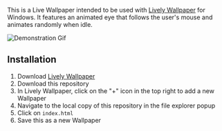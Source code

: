 This is a Live Wallpaper intended to be used with [Lively Wallpaper](https://apps.microsoft.com/detail/9ntm2qc6qws7?hl=en-US&gl=US) for Windows. It features an animated eye that follows the user's mouse and animates randomly when idle.

![Demonstration Gif](https://media1.giphy.com/media/v1.Y2lkPTc5MGI3NjExeWo3c2J5bmZhMnRkNHdrbTF6b253Z21udzM3MGpsd2t0OXNtbTlyZCZlcD12MV9pbnRlcm5hbF9naWZfYnlfaWQmY3Q9Zw/fwCmID8mgqrd5PpjLQ/giphy.gif)

## Installation
1. Download [Lively Wallpaper](https://apps.microsoft.com/detail/9ntm2qc6qws7?hl=en-US&gl=US)
2. Download this repository
3. In Lively Wallpaper, click on the "+" icon in the top right to add a new Wallpaper
4. Navigate to the local copy of this repository in the file explorer popup
5. Click on `index.html`
6. Save this as a new Wallpaper